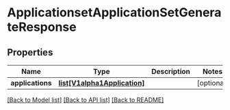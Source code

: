 # ApplicationsetApplicationSetGenerateResponse

## Properties
Name | Type | Description | Notes
------------ | ------------- | ------------- | -------------
**applications** | [**list[V1alpha1Application]**](V1alpha1Application.md) |  | [optional] 

[[Back to Model list]](../README.md#documentation-for-models) [[Back to API list]](../README.md#documentation-for-api-endpoints) [[Back to README]](../README.md)


